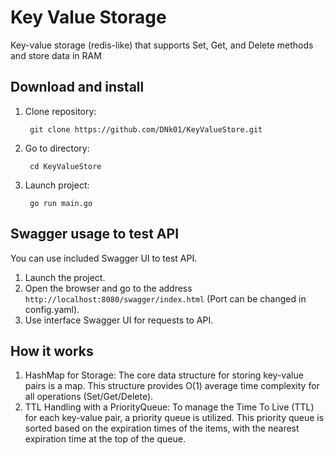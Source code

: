 # Key Value Storage

Key-value storage (redis-like) that supports Set, Get, and Delete methods and store data in RAM

## Download and install

1. Clone repository:

        git clone https://github.com/DNk01/KeyValueStore.git


2. Go to directory:

        cd KeyValueStore


3. Launch project:

        go run main.go


## Swagger usage to test API

You can use included Swagger UI to test API.

1. Launch the project.
2. Open the browser and go to the address `http://localhost:8080/swagger/index.html` (Port can be changed in config.yaml).
3. Use interface Swagger UI for requests to API.

## How it works

1. HashMap for Storage: 
The core data structure for storing key-value pairs is a map. 
This structure provides O(1) average time complexity for all operations (Set/Get/Delete).
2. TTL Handling with a PriorityQueue:
To manage the Time To Live (TTL) for each key-value pair, a priority queue is utilized. 
This priority queue is sorted based on the expiration times of the items, with the nearest expiration time at the top of the queue.
